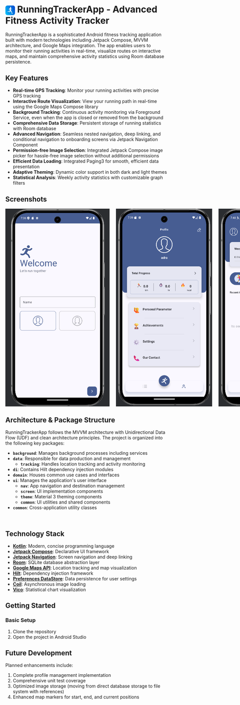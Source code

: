 <h1>
  <img src="appicon.png" alt="Logo" style="height:30px; vertical-align: middle;">
  RunningTrackerApp - Advanced Fitness Activity Tracker
</h1>


RunningTrackerApp is a sophisticated Android fitness tracking application built with modern technologies including Jetpack Compose, MVVM architecture, and Google Maps integration. The app enables users to monitor their running activities in real-time, visualize routes on interactive maps, and maintain comprehensive activity statistics using Room database persistence.


## Key Features

- **Real-time GPS Tracking**: Monitor your running activities with precise GPS tracking
- **Interactive Route Visualization**: View your running path in real-time using the Google Maps Compose library
- **Background Tracking**: Continuous activity monitoring via Foreground Service, even when the app is closed or removed from the background
- **Comprehensive Data Storage**: Persistent storage of running statistics with Room database
- **Advanced Navigation**: Seamless nested navigation, deep linking, and conditional navigation to onboarding screens via Jetpack Navigation Component
- **Permission-free Image Selection**: Integrated Jetpack Compose image picker for hassle-free image selection without additional permissions
- **Efficient Data Loading**: Integrated Paging3 for smooth, efficient data presentation
- **Adaptive Theming**: Dynamic color support in both dark and light themes
- **Statistical Analysis**: Weekly activity statistics with customizable graph filters

## Screenshots

<div style="display: flex; gap: 20px;">
  <img src="./ss/ss1.png" alt="RunningTrackerApp_live_tracking_ss" width="325px">
  <img src="./ss/ss3.png" alt="run_track_statistics_ss" width="300px">
  <img src="./ss/ss4.png" alt="run_track_statistics_ss" width="300px">
  <img src="./ss/ss5.png" alt="run_track_statistics_ss" width="300px">
</div>

## Architecture & Package Structure

RunningTrackerApp follows the MVVM architecture with Unidirectional Data Flow (UDF) and clean architecture principles. The project is organized into the following key packages:

* **`background`**: Manages background processes including services
* **`data`**: Responsible for data production and management
    * **`tracking`**: Handles location tracking and activity monitoring
* **`di`**: Contains Hilt dependency injection modules
* **`domain`**: Houses common use cases and interfaces
* **`ui`**: Manages the application's user interface
    * **`nav`**: App navigation and destination management
    * **`screen`**: UI implementation components
    * **`theme`**: Material 3 theming components
    * **`common`**: UI utilities and shared components
* **`common`**: Cross-application utility classes

<img src="" alt="" width="400px">


## Technology Stack

- **[Kotlin](https://kotlinlang.org/)**: Modern, concise programming language
- **[Jetpack Compose](https://developer.android.com/jetpack/compose)**: Declarative UI framework
- **[Jetpack Navigation](https://developer.android.com/jetpack/compose/navigation)**: Screen navigation and deep linking
- **[Room](https://developer.android.com/jetpack/androidx/releases/room)**: SQLite database abstraction layer
- **[Google Maps API](https://developers.google.com/maps/documentation/android-sdk)**: Location tracking and map visualization
- **[Hilt](https://developer.android.com/training/dependency-injection/hilt-android)**: Dependency injection framework
- **[Preferences DataStore](https://developer.android.com/topic/libraries/architecture/datastore)**: Data persistence for user settings
- **[Coil](https://coil-kt.github.io/coil/compose/)**: Asynchronous image loading
- **[Vico](https://patrykandpatrick.com/vico/)**: Statistical chart visualization

## Getting Started

### Basic Setup
1. Clone the repository
2. Open the project in Android Studio

<!-- ### Google Maps Integration (Optional)
The core tracking functionality works without Maps integration, but for the full experience:

1. Obtain a Google Maps API key following the official [guide](https://developers.google.com/maps/documentation/android-sdk/get-api-key)
2. Open the `local.properties` file
3. Add your API key:
   ```
   MAPS_API_KEY=your_maps_api_key
   ``` -->

## Future Development

Planned enhancements include:

1. Complete profile management implementation
2. Comprehensive unit test coverage
3. Optimized image storage (moving from direct database storage to file system with references)
4. Enhanced map markers for start, end, and current positions